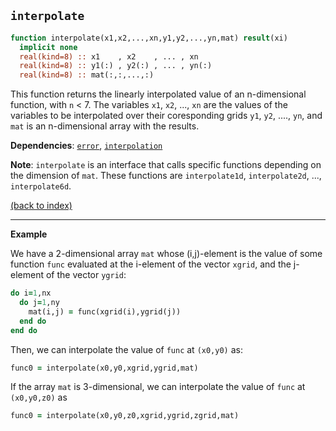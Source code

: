 
## ```interpolate```

```fortran
function interpolate(x1,x2,...,xn,y1,y2,...,yn,mat) result(xi)
  implicit none
  real(kind=8) :: x1    , x2    , ... , xn
  real(kind=8) :: y1(:) , y2(:) , ... , yn(:)   
  real(kind=8) :: mat(:,:,...,:)
```

This function returns the linearly interpolated value of an n-dimensional function, with ```n``` < 7. The variables ```x1```, ```x2```, ..., ```xn``` are the values of the variables to be interpolated over their coresponding grids ```y1```, ```y2```, ...., ```yn```, and ```mat``` is an n-dimensional array with the results.

**Dependencies**: [```error```](error.md), [```interpolation```](interpolation.md)

**Note**: ```interpolate``` is an interface that calls specific functions depending on the dimension of ```mat```. These functions are ```interpolate1d```, ```interpolate2d```, ..., ```interpolate6d```.

[(back to index)](../index.md)

---

**Example**

We have a 2-dimensional array ```mat``` whose (i,j)-element is the value of some function ```func``` evaluated at the i-element of the vector ```xgrid```, and the j-element of the vector ```ygrid```:

```fortran
do i=1,nx
  do j=1,ny
    mat(i,j) = func(xgrid(i),ygrid(j))
  end do
end do
```

Then, we can interpolate the value of ```func``` at ```(x0,y0)``` as:

```fortran
func0 = interpolate(x0,y0,xgrid,ygrid,mat)
```

If the array ```mat``` is 3-dimensional, we can interpolate the value of ```func``` at ```(x0,y0,z0)``` as

```fortran
func0 = interpolate(x0,y0,z0,xgrid,ygrid,zgrid,mat)
```

